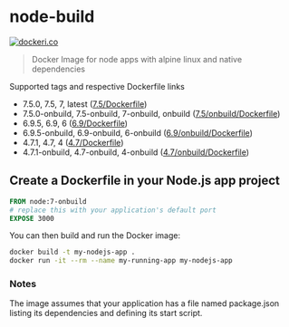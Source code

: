 # node-build

[![dockeri.co](http://dockeri.co/image/lgatica/node-build)](https://hub.docker.com/r/lgatica/node-build/)

> Docker Image for node apps with alpine linux and native dependencies

Supported tags and respective Dockerfile links

- 7.5.0, 7.5, 7, latest ([7.5/Dockerfile](https://github.com/lgaticaq/node-build/blob/master/7.5.0/Dockerfile))
- 7.5.0-onbuild, 7.5-onbuild, 7-onbuild, onbuild ([7.5/onbuild/Dockerfile](https://github.com/lgaticaq/node-build/blob/master/7.5.0/onbuild/Dockerfile))
- 6.9.5, 6.9, 6 ([6.9/Dockerfile](https://github.com/lgaticaq/node-build/blob/master/6.9.5/Dockerfile))
- 6.9.5-onbuild, 6.9-onbuild, 6-onbuild ([6.9/onbuild/Dockerfile](https://github.com/lgaticaq/node-build/blob/master/6.9.5/onbuild/Dockerfile))
- 4.7.1, 4.7, 4 ([4.7/Dockerfile](https://github.com/lgaticaq/node-build/blob/master/4.7.1/Dockerfile))
- 4.7.1-onbuild, 4.7-onbuild, 4-onbuild ([4.7/onbuild/Dockerfile](https://github.com/lgaticaq/node-build/blob/master/4.7.1/onbuild/Dockerfile))

## Create a Dockerfile in your Node.js app project
```dockerfile
FROM node:7-onbuild
# replace this with your application's default port
EXPOSE 3000
```

You can then build and run the Docker image:

```bash
docker build -t my-nodejs-app .
docker run -it --rm --name my-running-app my-nodejs-app
```

### Notes
The image assumes that your application has a file named package.json listing its dependencies and defining its start script.
